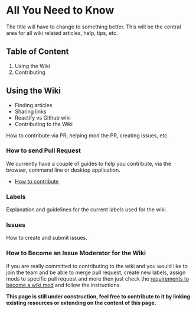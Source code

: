 # All You Need to Know

The title will have to change to something better. This will be the central area for all wiki related articles, help, tips, etc.

## Table of Content

1. Using the Wiki
2. Contributing

## Using the Wiki

- Finding articles
- Sharing links
- Reactify vs Github wiki
- Contributing to the Wiki

How to contribute via PR, helping mod the PR, creating issues, etc.

### How to send Pull Request

We currently have a couple of guides to help you contribute, via the browser, command line or desktop application.

- [How to contribute](Wiki-Contribute)

### Labels

Explanation and guidelines for the current labels used for the wiki.

### Issues

How to create and submit issues.

### How to Become an Issue Moderator for the Wiki

If you are really committed to contributing to the wiki and you would like to join the team and be able to merge pull request, create new labels, assign mods to specific pull request and more then just check the [requirements to become a wiki mod](Become-A-Wiki-Mod) and follow the instructions.

**This page is still under construction, feel free to contribute to it by linking existing resources or extending on the content of this page.**
